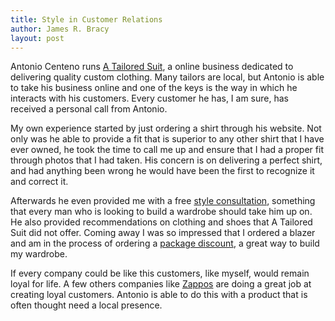 ```yaml
---
title: Style in Customer Relations
author: James R. Bracy
layout: post
---
```


Antonio Centeno runs [A Tailored Suit](http://www.atailoredsuit.com/), a
online business dedicated to delivering quality custom clothing. Many tailors
are local, but Antonio is able to take his business online and one of the keys
is the way in which he interacts with his customers. Every customer he has, I
am sure, has received a personal call from Antonio.

My own experience started by just ordering a shirt through his website. Not
only was he able to provide a fit that is superior to any other shirt that I
have ever owned, he took the time to call me up and ensure that I had a proper fit
through photos that I had taken. His concern is on delivering a perfect shirt,
and had anything been wrong he would have been the first to recognize it and
correct it.

Afterwards he even provided me with a free [style consultation](http://www.atailoredsuit.com/mens-style-consultation-tailored-suit.html),
something that every man who is looking to build a wardrobe should take him up
on. He also provided recommendations on clothing and shoes that A Tailored Suit
did not offer. Coming away I was so impressed that I ordered a blazer and am
in the process of ordering a [package discount](http://www.atailoredsuit.com/package_discounts_tailored_suit.html),
a great way to build my wardrobe.

If every company could be like this customers, like myself, would remain loyal
for life. A few others companies like [Zappos](http://www.zappos.com/) are
doing a great job at creating loyal customers. Antonio is able to do this with
a product that is often thought need a local presence.
